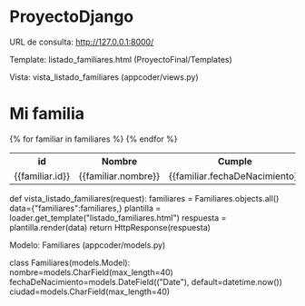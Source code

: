 # ProyectoDjango

URL de consulta: http://127.0.0.1:8000/

Template: listado_familiares.html (ProyectoFinal/Templates)

Vista: vista_listado_familiares (appcoder/views.py) 

<!DOCTYPE html>
<html lang="en">
<head>
    <meta charset="UTF-8">
    <meta http-equiv="X-UA-Compatible" content="IE=edge">
    <meta name="viewport" content="width=device-width, initial-scale=1.0">
    <title>Listado de familiares</title>
</head>
<body>
    <h1>Mi familia</h1>
    <table>
        <tr>
          <th>id</th>
          <th>Nombre</th>
          <th>Cumple</th>
          <th>Recidencia</th>
        </tr>
        {% for familiar in familiares %}
        <tr>
            <td>{{familiar.id}}</td>
            <td>{{familiar.nombre}}</td>
            <td>{{familiar.fechaDeNacimiento}}</td>
            <td>{{familiar.ciudad}}</td>
        </tr>
        {% endfor %}
        </table>
      
</body>
</html>


def vista_listado_familiares(request):
    familiares = Familiares.objects.all()
    data={"familiares":familiares,}
    plantilla = loader.get_template("listado_familiares.html")
    respuesta = plantilla.render(data)
    return HttpResponse(respuesta)
    
    
Modelo: Familiares (appcoder/models.py)

  
  class Familiares(models.Model):
      nombre=models.CharField(max_length=40)
      fechaDeNacimiento=models.DateField(("Date"), default=datetime.now())
      ciudad=models.CharField(max_length=40)
